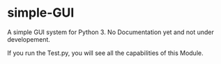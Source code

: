 # simple-GUI
A simple GUI system for Python 3. No Documentation yet and not under developement.

If you run the Test.py, you will see all the capabilities of this Module.
